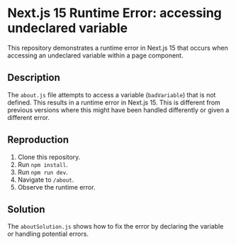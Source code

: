# Next.js 15 Runtime Error: accessing undeclared variable

This repository demonstrates a runtime error in Next.js 15 that occurs when accessing an undeclared variable within a page component.

## Description

The `about.js` file attempts to access a variable (`badVariable`) that is not defined.  This results in a runtime error in Next.js 15. This is different from previous versions where this might have been handled differently or given a different error.

## Reproduction

1. Clone this repository.
2. Run `npm install`.
3. Run `npm run dev`.
4. Navigate to `/about`.
5. Observe the runtime error.

## Solution

The `aboutSolution.js` shows how to fix the error by declaring the variable or handling potential errors.